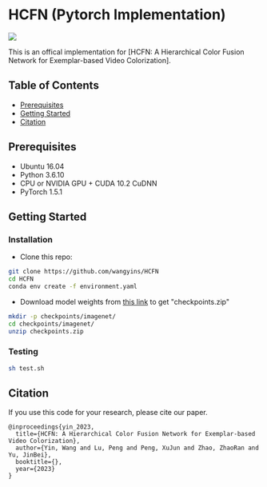 # HCFN (Pytorch Implementation)

![](https://github.com/wangyins/HCFN/blob/main/.gif)

This is an offical implementation for [HCFN: A Hierarchical Color Fusion Network for Exemplar-based Video Colorization].
## Table of Contents

- [Prerequisites](#Prerequisites)
- [Getting Started](#Getting-Started)
- [Citation](#Citation)

## Prerequisites
- Ubuntu 16.04
- Python 3.6.10
- CPU or NVIDIA GPU + CUDA 10.2 CuDNN
- PyTorch 1.5.1

## Getting Started

### Installation
- Clone this repo:
```bash
git clone https://github.com/wangyins/HCFN
cd HCFN
conda env create -f environment.yaml
```
- Download model weights from <a href="https://drive.google.com/file/d/1r2SY8j8lzuN7vyzYjlehSy-Tsw05RKdl/view?usp=sharing">this link</a> to get "checkpoints.zip"
```bash
mkdir -p checkpoints/imagenet/
cd checkpoints/imagenet/
unzip checkpoints.zip
```
### Testing
```bash
sh test.sh
```
## Citation
If you use this code for your research, please cite our paper.
```
@inproceedings{yin_2023,
  title={HCFN: A Hierarchical Color Fusion Network for Exemplar-based Video Colorization},
  author={Yin, Wang and Lu, Peng and Peng, XuJun and Zhao, ZhaoRan and Yu, JinBei},
  booktitle={},
  year={2023}
}
```
